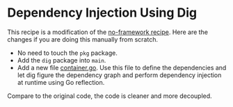 # Dependency Injection Using Dig

This recipe is a modification of the [no-framework recipe](../no-framework). Here are the changes if you are doing this manually from scratch.

* No need to touch the `pkg` package.
* Add the `dig` package into `main`.
* Add a new file [container.go](container.go). Use this file to define the dependencies and let dig figure the dependency graph and perform dependency injection at runtime using Go reflection.

Compare to the original code, the code is cleaner and more decoupled.
